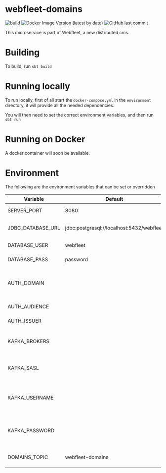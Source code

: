 # webfleet-domains
![build](https://github.com/LukeDS-it/webfleet-domains/workflows/build/badge.svg)
![Docker Image Version (latest by date)](https://img.shields.io/docker/v/ldsoftware/webfleet-domains)
![GitHub last commit](https://img.shields.io/github/last-commit/LukeDS-it/webfleet-domains)

This microservice is part of Webfleet, a new distributed cms.

# Building

To build, run `sbt build`

# Running locally

To run locally, first of all start the `docker-compose.yml` in the `environment` directory,
it will provide all the needed dependencies.

You will then need to set the correct environment variables, and then run `sbt run`

# Running on Docker

A docker container will soon be available.

# Environment

The following are the environment variables that can be set or overridden

|      Variable     |                   Default                   |                                    Description                                          |
|-------------------|---------------------------------------------|-----------------------------------------------------------------------------------------|
| SERVER_PORT       | 8080                                        | HTTP Port where the application is exposed                                              |
| JDBC_DATABASE_URL | jdbc:postgresql://localhost:5432/webfleet   | Full JDBC url for the postgresql database for akka persistence                          |
| DATABASE_USER     | webfleet                                    | Username to connect to the DB                                                           |
| DATABASE_PASS     | password                                    | Password to connect to the DB                                                           |
| AUTH_DOMAIN       |                                             | Domain of Auth0 compliant provider. Used to look for $AUTH_DOMAIN/.well-known/jwks.json |
| AUTH_AUDIENCE     |                                             | Audience to validate the jwt token                                                      |
| AUTH_ISSUER       |                                             | Issuer to validate the jwt token                                                        |
| KAFKA_BROKERS     |                                             | List of kafka brokers (to use with heroku use CLOUDKARAFKA_ prefix instead)             |
| KAFKA_SASL        |                                             | true if ssl is enabled (to use with heroku use CLOUDKARAFKA_ prefix instead)            |
| KAFKA_USERNAME    |                                             | Username to connect to kafka (to use with heroku use CLOUDKARAFKA_ prefix instead)      |
| KAFKA_PASSWORD    |                                             | Password to connect to kafka (to use with heroku use CLOUDKARAFKA_ prefix instead)      |
| DOMAINS_TOPIC     | webfleet-domains                            | Name of the kafka topic where to publish domain events                                  |
